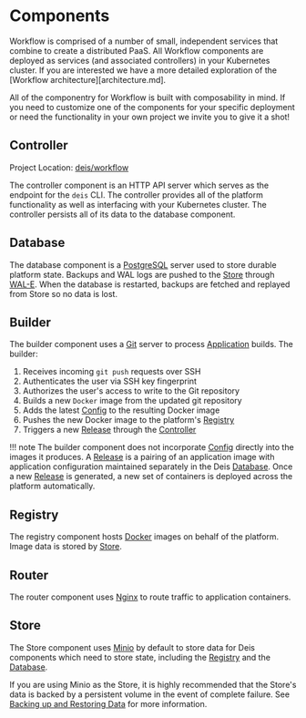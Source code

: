 # Components

Workflow is comprised of a number of small, independent services that combine
to create a distributed PaaS. All Workflow components are deployed as services
(and associated controllers) in your Kubernetes cluster. If you are interested
we have a more detailed exploration of the [Workflow
architecture][architecture.md].

All of the componentry for Workflow is built with composability in mind. If you
need to customize one of the components for your specific deployment or need
the functionality in your own project we invite you to give it a shot!

## Controller

Project Location: [deis/workflow](https://github.com/deis/workflow)

The controller component is an HTTP API server which serves as the endpoint for
the `deis` CLI. The controller provides all of the platform functionality as
well as interfacing with your Kubernetes cluster. The controller persists all
of its data to the database component.

## Database

The database component is a [PostgreSQL][] server used to store durable platform state. Backups and
WAL logs are pushed to the [Store][] through [WAL-E][]. When the database is restarted, backups are
fetched and replayed from Store so no data is lost.

## Builder

The builder component uses a [Git][] server to process
[Application][] builds. The builder:

1. Receives incoming `git push` requests over SSH
2. Authenticates the user via SSH key fingerprint
3. Authorizes the user's access to write to the Git repository
4. Builds a new `Docker` image from the updated git repository
5. Adds the latest [Config][] to the resulting Docker image
6. Pushes the new Docker image to the platform's [Registry][]
7. Triggers a new [Release][] through the [Controller][]

!!! note
    The builder component does not incorporate [Config][] directly into the images it produces. A [Release][] is a pairing of an application image with application configuration maintained separately in the Deis [Database][]. Once a new [Release][] is generated, a new set of containers is deployed across the platform automatically.

## Registry

The registry component hosts [Docker][] images on behalf of the platform.
Image data is stored by [Store][].

## Router

The router component uses [Nginx][] to route traffic to application containers.

## Store

The Store component uses [Minio][] by default to store data for Deis components which need to store
state, including the [Registry][] and the [Database][].

If you are using Minio as the Store, it is highly recommended that the Store's data is backed by a
persistent volume in the event of complete failure. See
[Backing up and Restoring Data](../managing-deis/backing-up-and-restoring-data.md) for more
information.

[Amazon S3]: http://aws.amazon.com/s3/
[Application]: ../reference-guide/terms.md#application
[Celery]: http://www.celeryproject.org/
[Config]: ../reference-guide/terms.md#config
[controller]: #controller
[database]: #database
[Docker]: http://docker.io/
[Git]: http://git-scm.com/
[Minio]: https://www.minio.io/
[Nginx]: http://nginx.org/
[OpenStack Storage]: http://www.openstack.org/software/openstack-storage/
[PostgreSQL]: http://www.postgresql.org/
[Redis]: http://redis.io/
[registry]: #registry
[release]: ../reference-guide/terms.md#release
[router]: #router
[store]: #store
[WAL-E]: https://github.com/wal-e/wal-e
